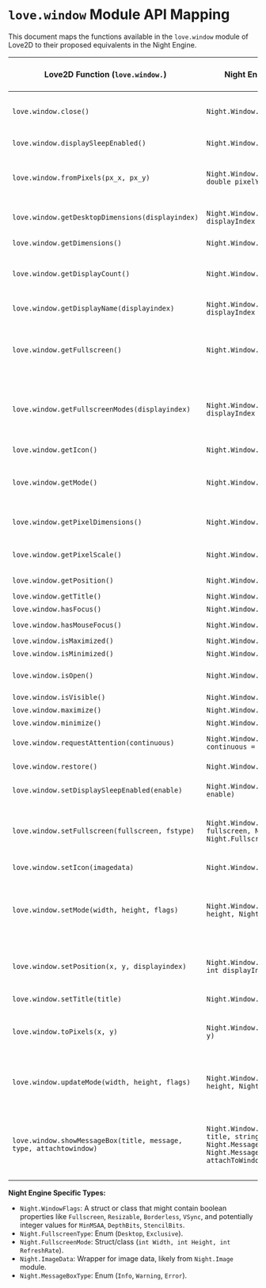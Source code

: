 # `love.window` Module API Mapping

This document maps the functions available in the `love.window` module of Love2D to their proposed equivalents in the Night Engine.

| Love2D Function (`love.window.`) | Night Engine API (`Night.Window.`) | Notes / C# Signature Idea | Status (Prototype Scope) | Done |
|----------------------------------|------------------------------------|---------------------------|--------------------------|------|
| `love.window.close()`            | `Night.Window.Close()`             | `public static void Close()` <br> Requests to close the window. The `MyGame.Quit()` callback will be invoked. | In Scope | [x] |
| `love.window.displaySleepEnabled()` | `Night.Window.IsDisplaySleepEnabled()` | `public static bool IsDisplaySleepEnabled()` | Out of Scope | [ ] |
| `love.window.fromPixels(px_x, px_y)` | `Night.Window.FromPixels(double pixelX, double pixelY)` | `public static (double x, double y) FromPixels(double pixelX, double pixelY)` <br> Converts pixel coordinates to density-independent units. | In Scope (if high DPI is handled) | [ ] |
| `love.window.getDesktopDimensions(displayindex)` | `Night.Window.GetDesktopDimensions(int displayIndex = 0)` | `public static (int width, int height) GetDesktopDimensions(int displayIndex = 0)` | In Scope (for default display) | [ ] |
| `love.window.getDimensions()`      | `Night.Window.GetDimensions()`     | `public static (int width, int height) GetDimensions()` | In Scope | [ ] |
| `love.window.getDisplayCount()`    | `Night.Window.GetDisplayCount()`   | `public static int GetDisplayCount()` | In Scope (for default display awareness) | [ ] |
| `love.window.getDisplayName(displayindex)` | `Night.Window.GetDisplayName(int displayIndex = 0)` | `public static string GetDisplayName(int displayIndex = 0)` | Out of Scope | [ ] |
| `love.window.getFullscreen()`      | `Night.Window.IsFullscreen()`      | `public static bool IsFullscreen()` <br> Returns true if fullscreen. Also need `Night.Window.GetFullscreenMode()` for type. | In Scope | [ ] |
| `love.window.getFullscreenModes(displayindex)` | `Night.Window.GetFullscreenModes(int displayIndex = 0)` | `public static Night.FullscreenMode[] GetFullscreenModes(int displayIndex = 0)` <br> `FullscreenMode` struct/class: `int Width, int Height, int RefreshRate`. | In Scope (for setting fullscreen) | [ ] |
| `love.window.getIcon()`            | `Night.Window.GetIcon()`           | `public static Night.ImageData? GetIcon()` | In Scope | [x] |
| `love.window.getMode()`            | `Night.Window.GetMode()`           | `public static (int width, int height, Night.WindowFlags flags) GetMode()` <br> `WindowFlags` would be a struct/class. | In Scope | [ ] |
| `love.window.getPixelDimensions()` | `Night.Window.GetPixelDimensions()` | `public static (int pixelWidth, int pixelHeight) GetPixelDimensions()` | In Scope (if high DPI is handled) | [ ] |
| `love.window.getPixelScale()`      | `Night.Window.GetPixelScale()`     | `public static double GetPixelScale()` | In Scope (if high DPI is handled) | [ ] |
| `love.window.getPosition()`        | `Night.Window.GetPosition()`       | `public static (int x, int y, int displayIndex) GetPosition()` | In Scope | [ ] |
| `love.window.getTitle()`           | `Night.Window.GetTitle()`          | `public static string GetTitle()` | In Scope | [ ] |
| `love.window.hasFocus()`           | `Night.Window.HasFocus()`          | `public static bool HasFocus()` | In Scope | [ ] |
| `love.window.hasMouseFocus()`      | `Night.Window.HasMouseFocus()`     | `public static bool HasMouseFocus()` | In Scope | [ ] |
| `love.window.isMaximized()`        | `Night.Window.IsMaximized()`       | `public static bool IsMaximized()` | In Scope | [ ] |
| `love.window.isMinimized()`        | `Night.Window.IsMinimized()`       | `public static bool IsMinimized()` | In Scope | [ ] |
| `love.window.isOpen()`             | `Night.Window.IsOpen()`            | `public static bool IsOpen()` <br> Checks if the window is open and the game should continue running. | In Scope | [x] |
| `love.window.isVisible()`          | `Night.Window.IsVisible()`         | `public static bool IsVisible()` | In Scope | [ ] |
| `love.window.maximize()`           | `Night.Window.Maximize()`          | `public static void Maximize()` | In Scope | [ ] |
| `love.window.minimize()`           | `Night.Window.Minimize()`          | `public static void Minimize()` | In Scope | [ ] |
| `love.window.requestAttention(continuous)` | `Night.Window.RequestAttention(bool continuous = false)` | `public static void RequestAttention(bool continuous = false)` | Out of Scope | [ ] |
| `love.window.restore()`            | `Night.Window.Restore()`           | `public static void Restore()` <br> Restores after minimize/maximize. | In Scope | [ ] |
| `love.window.setDisplaySleepEnabled(enable)` | `Night.Window.SetDisplaySleepEnabled(bool enable)` | `public static void SetDisplaySleepEnabled(bool enable)` | Out of Scope | [ ] |
| `love.window.setFullscreen(fullscreen, fstype)` | `Night.Window.SetFullscreen(bool fullscreen, Night.FullscreenType type = Night.FullscreenType.Desktop)` | `public static bool SetFullscreen(bool fullscreen, Night.FullscreenType type = Night.FullscreenType.Desktop)` <br> `FullscreenType` enum: `Desktop`, `Exclusive`. Returns success. | In Scope | [ ] |
| `love.window.setIcon(imagedata)`   | `Night.Window.SetIcon(string imagePath)` | `public static bool SetIcon(string imagePath)` | In Scope | [x] |
| `love.window.setMode(width, height, flags)` | `Night.Window.SetMode(int width, int height, Night.WindowFlags? flags = null)` | `public static bool SetMode(int width, int height, Night.WindowFlags? flags = null)` <br> `flags` could include: `Fullscreen`, `Resizable`, `Borderless`, `VSync`, `MinMSAA`, `DepthBits`, `StencilBits`. Returns success. | In Scope | [x] |
| `love.window.setPosition(x, y, displayindex)` | `Night.Window.SetPosition(int x, int y, int displayIndex = -1)` | `public static void SetPosition(int x, int y, int displayIndex = -1)` <br> `displayIndex = -1` could mean current or primary. | In Scope | [ ] |
| `love.window.setTitle(title)`      | `Night.Window.SetTitle(string title)` | `public static void SetTitle(string title)` | In Scope | [x] |
| `love.window.toPixels(x, y)`       | `Night.Window.ToPixels(double x, double y)` | `public static (double pixelX, double pixelY) ToPixels(double x, double y)` <br> Converts density-independent units to pixel coordinates. | In Scope (if high DPI is handled) | [ ] |
| `love.window.updateMode(width, height, flags)` | `Night.Window.UpdateMode(int width, int height, Night.WindowFlags? flags = null)` | `public static bool UpdateMode(int width, int height, Night.WindowFlags? flags = null)` <br> Similar to `SetMode` but for an existing window. | In Scope | [ ] |
| `love.window.showMessageBox(title, message, type, attachtowindow)` | `Night.Window.ShowMessageBox(string title, string message, Night.MessageBoxType type = Night.MessageBoxType.Info, bool attachToWindow = true)` | `public static void ShowMessageBox(string title, string message, Night.MessageBoxType type = Night.MessageBoxType.Info, bool attachToWindow = true)` <br> `MessageBoxType` enum: `Info`, `Warning`, `Error`. | Out of Scope (Low priority) | [ ] |

**Night Engine Specific Types:**
*   `Night.WindowFlags`: A struct or class that might contain boolean properties like `Fullscreen`, `Resizable`, `Borderless`, `VSync`, and potentially integer values for `MinMSAA`, `DepthBits`, `StencilBits`.
*   `Night.FullscreenType`: Enum (`Desktop`, `Exclusive`).
*   `Night.FullscreenMode`: Struct/class (`int Width, int Height, int RefreshRate`).
*   `Night.ImageData`: Wrapper for image data, likely from `Night.Image` module.
*   `Night.MessageBoxType`: Enum (`Info`, `Warning`, `Error`).

